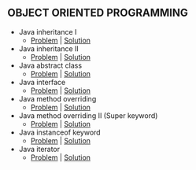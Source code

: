 ## OBJECT ORIENTED PROGRAMMING

*  Java inheritance I
   - [Problem](https://www.hackerrank.com/challenges/java-inheritance-1/problem) | [Solution](https://github.com/dimitrietataru/hackerrank/tree/java/Java/05.%20Object%20oriented%20programming/01%20-%20Java%20inheritance%20I)
*  Java inheritance II
   - [Problem](https://www.hackerrank.com/challenges/java-inheritance-2/problem) | [Solution](https://github.com/dimitrietataru/hackerrank/tree/java/Java/05.%20Object%20oriented%20programming/02%20-%20Java%20inheritance%20II)
*  Java abstract class
   - [Problem](https://www.hackerrank.com/challenges/java-abstract-class/problem) | [Solution](https://github.com/dimitrietataru/hackerrank/tree/java/Java/05.%20Object%20oriented%20programming/03%20-%20Java%20abstract%20class)
*  Java interface
   - [Problem](https://www.hackerrank.com/challenges/java-interface/problem) | [Solution](https://github.com/dimitrietataru/hackerrank/tree/java/Java/05.%20Object%20oriented%20programming/04%20-%20Java%20interface)
*  Java method overriding
   - [Problem](https://www.hackerrank.com/challenges/java-method-overriding/problem) | [Solution](https://github.com/dimitrietataru/hackerrank/tree/java/Java/05.%20Object%20oriented%20programming/05%20-%20Java%20method%20overriding)
*  Java method overriding II (Super keyword)
   - [Problem](https://www.hackerrank.com/challenges/java-method-overriding-2-super-keyword/problem) | [Solution](https://github.com/dimitrietataru/hackerrank/tree/java/Java/05.%20Object%20oriented%20programming/06%20-%20Java%20method%20overriding%20II%20(Super%20keyword))
*  Java instanceof keyword
   - [Problem](https://www.hackerrank.com/challenges/java-instanceof-keyword/problem) | [Solution](https://github.com/dimitrietataru/hackerrank/tree/java/Java/05.%20Object%20oriented%20programming/07%20-%20Java%20instanceof%20keyword)
*  Java iterator
   - [Problem](https://www.hackerrank.com/challenges/java-iterator/problem) | [Solution](https://github.com/dimitrietataru/hackerrank/tree/java/Java/05.%20Object%20oriented%20programming/08%20-%20Java%20iterator)
